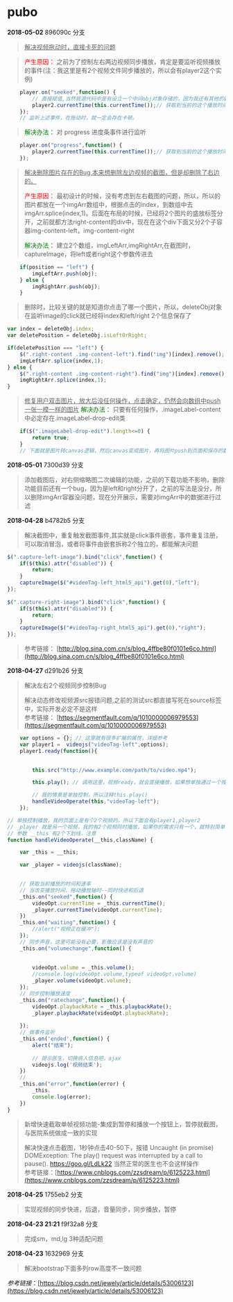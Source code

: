 # pubo

**2018-05-02** 896090c 分支
>	<u>解决视频拖动时，直接卡死的问题 </u>

>	<font color='red'>产生原因：</font> 之前为了控制左右两边视频同步播放，肯定是要监听视频播放的事件(注：我这里是有2个视频文件同步播放的，所以会有player2这个实例)
```js
	player.on("seeked",function() {
		// 直接赋值,当然我源代码中是有设立一个中间obj对象存储的，因为我还有其他的数据需要同步控制，这里意思是一样的
		player2.currentTime(this.currentTime());// 获取到当前的这个播放时间，也就是进度
	});
	// 监听上述事件，在拖动时，就一定会存在卡顿。
```
>	<font color='green'>解决办法：</font> 对 progress 进度条事件进行监听
```js
	player.on("progress",function() {
		player2.currentTime(this.currentTime());// 获取到当前的这个播放时间，也就是进度
	});
```
>   <u>解决删除图片存在的Bug,本来想删除左边视频的截图，但是却删除了右边的。</u>
>   
>   <font color='red'>产生原因：</font> 最初设计的时候，没有考虑到左右截图的问题，所以，所以的图片都放在一个imgArr数组中，根据点击的index，到数组中去imgArr.splice(index,1)。后面在布局的时候，已经将2个图片的盛放标签分开，之前就都方法right-content的div中，现在在这个div下面又分2个子容器img-content-left，img-content-right
>   
>   <font color='green'>解决办法：</font> 建立2个数组，imgLeftArr,imgRightArr,在截图时，captureImage，将left或者right这个参数传进去

```js
    if(position == "left") {
        imgLeftArr.push(obj);
    } else {
        imgRightArr.push(obj);
    }
```

>   删除时，比较关键的就是知道你点击了哪一个图片，所以，deleteObj对象在监听image的click就已经将index和left/right  2个信息保存了

```js
var index = deleteObj.index;
var deletePosition = deleteObj.isLeftOrRight;

if(deletePosition === "left") {
    $(".right-content .img-content-left").find("img")[index].remove();
    imgLeftArr.splice(index,1);
} else {
    $(".right-content .img-content-right").find("img")[index].remove();
    imgRightArr.splice(index,1);
}
```

>   <u>修复用户双击图片，放大后没任何操作，点击确定，仍然会向数组中push一张一模一样的图片</u>
>    <font color='green'>解决办法：</font> 只要有任何操作，.imageLabel-content中必定存在.imageLabel-drop-edit类

```js
    if($(".imageLabel-drop-edit").length<=0) {
        return true;
    }
    // 下面就是图片转canvas逻辑，然后canvas变成图片，再将图片push到页面和保存的数组中。
```



**2018-05-01** 7300d39 分支
>   添加截图后，对右侧缩略图二次编辑的功能，之前的下载功能不影响，删除功能目前还有一个bug，因为是left和right分开了，之前的写法是没分，所以删除imgArr容器没问题，现在分开展示，需要对imgArr中的数据进行过滤

**2018-04-28** b4782b5 分支

>	解决截图中，重复触发截图事件,其实就是click事件嵌套，事件重复注册，可以取消冒泡，或者将事件由嵌套拆称2个独立的，都能解决问题

```js
$(".capture-left-image").bind("click",function() {
    if($(this).attr("disabled")) {
        return;
    }
    captureImage($("#videoTag-left_html5_api").get(0),"left");
});
        
$(".capture-right-image").bind("click",function() {
    if($(this).attr("disabled")) {
        return;
    }
    captureImage($("#videoTag-right_html5_api").get(0),"right");
});

```
    

>	参考链接： [http://blog.sina.com.cn/s/blog_4ffbe80f0101e6co.html](http://blog.sina.com.cn/s/blog_4ffbe80f0101e6co.html)

**2018-04-27** d291b26 分支
>   解决左右2个视频同步控制Bug
>   
>   解决动态修改视频源src报错问题,之前的测试src都直接写死在source标签中，实际开发必定不是这样  
>   参考链接： [https://segmentfault.com/q/1010000006979553](https://segmentfault.com/q/1010000006979553)
```js
    var options = {}; // 这里就有很多扩展的属性，详细参考
    var player1 =  videojs("videoTag-left",options);
    player1.ready(function(){
        

        this.src("http://www.example.com/path/to/video.mp4");

        this.play(); // 调用这里，视频ready，就会直接播放，如果想单独通过一个按钮控制，就不加这句，将逻辑移出去

        // 我的情景是单独控制，所以注释this.play()
        handleVideoOperate(this,"videoTag-left");
    });

// 单独控制播放，我的页面上是有个2个视频的，所以下面会有player1,player2
// _player 就是另一个视频，我的有2个视频同时播放，如果你的需求只有一个，就特别简单，忽略相关的_player即可
// 参数 __this 有2个下划线，注意
function handleVideoOperate(__this,className) {

    var _this = __this;

    var _player = videojs(className);
    

    // 获取当前播放的时间和速率
    // 当改变播放时间，拖动播放轴时--同时快进和后退
    _this.on("seeked",function() {
        videoOpt.currentTime = _this.currentTime();
        _player.currentTime(videoOpt.currentTime);
    })
    _this.on("waiting",function() {
        //alert("视频正在缓冲");
    });
    // 同步声音，这里可能没有必要，影像应该是没有声音的
    _this.on("volumechange",function() {
        
        
        videoOpt.volume = _this.volume();
        //console.log(videoOpt.volume,typeof videoOpt.volume)
        _player.volume(videoOpt.volume);
    });
    // 同步控制播放速度
    _this.on("ratechange",function() {
        videoOpt.playbackRate = _this.playbackRate();
        _player.playbackRate(videoOpt.playbackRate);
        
    });
    // 做事件监听
    _this.on('ended',function() {
        alert("结束");
    
        // 提示医生，切换病人信息吧，ajax
        videojs.log('视频结束');
    })
    //
    _this.on("error",function(error) {
        _this.
        console.log(error);
    })
}

```

>   
>   新增快速截取单帧视频功能-集成到暂停和播放一个按钮上，暂停就截图，与医院系统做成一致的实现
>   
>   解决快速点击截图，1秒钟点击40-50下，报错 Uncaught (in promise) DOMException: The play() request was interrupted by a call to pause(). https://goo.gl/LdLk22   当然正常的医生也不会这样操作  
>   参考链接：[https://www.cnblogs.com/zzsdream/p/6125223.html](https://www.cnblogs.com/zzsdream/p/6125223.html)
>   

**2018-04-25** 1755eb2 分支
>   实现视频的同步快进，后退，音量同步，同步播放，暂停

**2018-04-23 21:21** f9f32a8 分支

>   完成sm，md,lg 3种适配问题

**2018-04-23**  1632969 分支

>   解决bootstrap下面多列row高度不一致问题

*参考链接*：[https://blog.csdn.net/jewely/article/details/53006123](https://blog.csdn.net/jewely/article/details/53006123)

